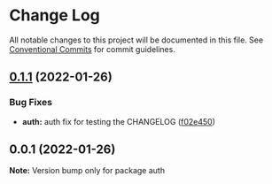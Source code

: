 # Change Log

All notable changes to this project will be documented in this file.
See [Conventional Commits](https://conventionalcommits.org) for commit guidelines.

## [0.1.1](https://github.com/ejbogantes/lerna-monorepo/compare/v0.1.0...v0.1.1) (2022-01-26)


### Bug Fixes

* **auth:** auth fix for testing the CHANGELOG ([f02e450](https://github.com/ejbogantes/lerna-monorepo/commit/f02e450044d250c25f4d8e3cc0039de7a8d1b9ee))





## 0.0.1 (2022-01-26)

**Note:** Version bump only for package auth
